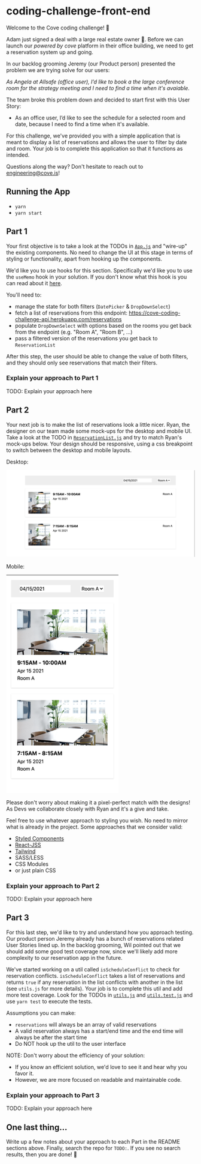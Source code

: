 # coding-challenge-front-end

Welcome to the Cove coding challenge! 👋

Adam just signed a deal with a large real estate owner 🎉. Before we can launch our *powered by cove* platform in their office building, we need to get a reservation system up and going. 

In our backlog grooming Jeremy (our Product person) presented the problem we are trying solve for our users:

*As Angela at Allsafe (office user), I’d like to book a the large conference room for the strategy meeting and I need to find a time when it's avaiable.*

The team broke this problem down and decided to start first with this User Story:
- As an office user, I’d like to see the schedule for a selected room and date, because I need to find a time when it's available.

For this challenge, we've provided you with a simple application that is meant to display a list of reservations and allows the user to filter by date and room. Your job is to complete this application so that it functions as intended.

Questions along the way? Don't hesitate to reach out to engineering@cove.is!

## Running the App

- `yarn`
- `yarn start`

## Part 1

Your first objective is to take a look at the TODOs in [`App.js`](./src/App.js) and "wire-up" the existing components. No need to change the UI at this stage in terms of styling or functionality, apart from hooking up the components.

We'd like you to use hooks for this section. Specifically we'd like you to use the `useMemo` hook in your solution. If you don't know what this hook is you can read about it [here](https://reactjs.org/docs/hooks-reference.html#usememo).

You'll need to:
- manage the state for both filters (`DatePicker` & `DropDownSelect`)
- fetch a list of reservations from this endpoint: https://cove-coding-challenge-api.herokuapp.com/reservations
- populate `DropDownSelect` with options based on the rooms you get back from the endpoint (e.g. "Room A", "Room B", ...)
- pass a filtered version of the reservations you get back to `ReservationList`

After this step, the user should be able to change the value of both filters, and they should only see reservations that match their filters.

### Explain your approach to Part 1

TODO: Explain your approach here

## Part 2

Your next job is to make the list of reservations look a little nicer. Ryan, the designer on our team made some mock-ups for the desktop and mobile UI. Take a look at the TODO in [`ReservationList.js`](./src/ReservationList.js) and try to match Ryan's mock-ups below. Your design should be responsive, using a css breakpoint to switch between the desktop and mobile layouts. 


Desktop:

<img src="public/imgs/mock-up-desktop.png" alt="desktop" />

Mobile:

<img src="public/imgs/mock-up-mobile.png" alt="mobile" width="300"/>

Please don't worry about making it a pixel-perfect match with the designs! As Devs we collaborate closely with Ryan and it's a give and take.

Feel free to use whatever approach to styling you wish. No need to mirror what is already in the project. Some approaches that we consider valid:

- [Styled Components](https://styled-components.com/)
- [React-JSS](https://cssinjs.org/react-jss/?v=v10.6.0)
- [Tailwind](https://tailwindcss.com/)
- SASS/LESS
- CSS Modules
- or just plain CSS

### Explain your approach to Part 2

TODO: Explain your approach here

## Part 3

For this last step, we'd like to try and understand how you approach testing. Our product person Jeremy already has a bunch of reservations related User Stories lined up. In the backlog grooming, Wil pointed out that we should add some good test coverage now, since we'll likely add more complexity to our reservation app in the future.

We've started working on a util called `isScheduleConflict` to check for reservation conflicts. `isScheduleConflict` takes a list of reservations and returns `true` if any reservation in the list conflicts with another in the list (see `utils.js` for more details). Your job is to complete this util and add more test coverage. Look for the TODOs in [`utils.js`](src/utils.js) and [`utils.test.js`](src/utils.test.js) and use `yarn test` to execute the tests.

Assumptions you can make:
- `reservations` will always be an array of valid reservations
- A valid reservation always has a start/end time and the end time will always be after the start time
- Do NOT hook up the util to the user interface

NOTE: Don't worry about the efficiency of your solution:
- If you know an efficient solution, we'd love to see it and hear why you favor it.
- However, we are more focused on readable and maintainable code.

### Explain your approach to Part 3

TODO: Explain your approach here

## One last thing...

Write up a few notes about your approach to each Part in the README sections above. Finally, search the repo for `TODO:`. If you see no search results, then you are done! 👏
